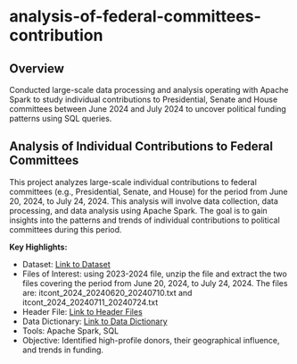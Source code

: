 # analysis-of-federal-committees-contribution

## Overview
Conducted large-scale data processing and analysis operating with Apache Spark to study individual contributions to Presidential, Senate and House committees between June 2024 and July 2024 to uncover political funding patterns using SQL queries.
## Analysis of Individual Contributions to Federal Committees

This project analyzes large-scale individual contributions to federal committees (e.g., Presidential, Senate, and House)  for the period from June 20, 2024, to July 24, 2024. This analysis will involve data collection, data processing, and data analysis using Apache Spark. The goal is to gain insights into the patterns and trends of individual contributions to political committees during this period.  

**Key Highlights:**
- Dataset: [Link to Dataset](https://www.fec.gov/data/browse-data/?tab=bulk-data)
- Files of Interest: using 2023-2024 file, unzip the file and extract the two files covering the period from June 20, 2024, to July 24, 2024. The files are:
itcont_2024_20240620_20240710.txt and itcont_2024_20240711_20240724.txt
- Header File: [Link to Header Files](https://www.fec.gov/files/bulk-downloads/data_dictionaries/indiv_header_file.csv)
- Data Dictionary: [Link to Data Dictionary](https://www.fec.gov/campaign-finance-data/contributions-individuals-file-description/)
- Tools: Apache Spark, SQL
- Objective: Identified high-profile donors, their geographical influence, and trends in funding. 
